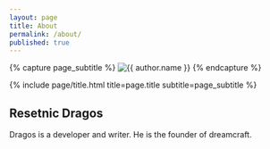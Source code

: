 ```yaml
---
layout: page
title: About
permalink: /about/
published: true
---
```

<div class="page" markdown="1">

{% capture page_subtitle %}
<img
    class="me"
    alt="{{ author.name }}"
    src="{{ site.author.photo | relative_url }}"
    srcset="{{ site.author.photo2x | relative_url }} 2x"
/>
{% endcapture %}

{% include page/title.html title=page.title subtitle=page_subtitle %}

## Resetnic Dragos 

Dragos is a developer and writer. He is the founder of dreamcraft.
<script type="text/javascript" src="https://platform.linkedin.com/badges/js/profile.js" async defer></script>
</div>
